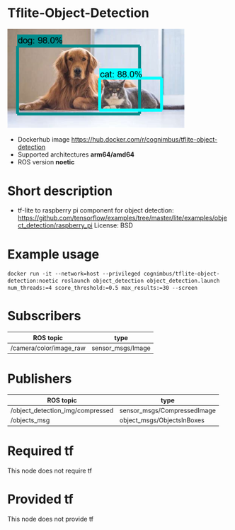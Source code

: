 # Tflite-Object-Detection

<img src="./tflite-object-detection/object_detection.png" alt="tflite-object-detection" width="400"/>

* Dockerhub image https://hub.docker.com/r/cognimbus/tflite-object-detection
* Supported architectures <b>arm64/amd64</b>
* ROS version <b>noetic
</b>

# Short description
* tf-lite to raspberry pi component for object detection: https://github.com/tensorflow/examples/tree/master/lite/examples/object_detection/raspberry_pi
License: BSD

# Example usage
```
docker run -it --network=host --privileged cognimbus/tflite-object-detection:noetic roslaunch object_detection object_detection.launch num_threads:=4 score_threshold:=0.5 max_results:=30 --screen
```

# Subscribers
ROS topic | type
--- | ---
/camera/color/image_raw | sensor_msgs/Image


# Publishers
ROS topic | type
--- | ---
/object_detection_img/compressed | sensor_msgs/CompressedImage
/objects_msg | object_msgs/ObjectsInBoxes


# Required tf
This node does not require tf


# Provided tf
This node does not provide tf


